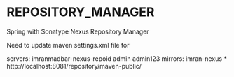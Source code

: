 # REPOSITORY_MANAGER
Spring with Sonatype Nexus Repository Manager


Need to update maven settings.xml file for 



servers:
     <server>
	    <id>imranmadbar-nexus-repoid</id>
      <username>admin</username>
      <password>admin123</password>
    </server>
mirrors:
	  <mirror>
      <id>imran-nexus</id>
      <mirrorOf>*</mirrorOf>
      <url>http://localhost:8081/repository/maven-public/</url>
    </mirror>
